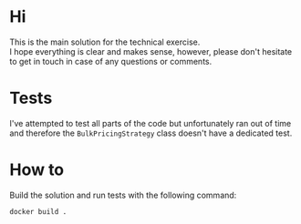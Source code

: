 # Hi
This is the main solution for the technical exercise.  
I hope everything is clear and makes sense, however, please don't hesitate to 
get in touch in case of any questions or comments.
# Tests
I've attempted to test all parts of the code but unfortunately ran out of time 
and therefore the `BulkPricingStrategy` class doesn't have a dedicated test.
# How to
Build the solution and run tests with the following command:
```bash
docker build .
```